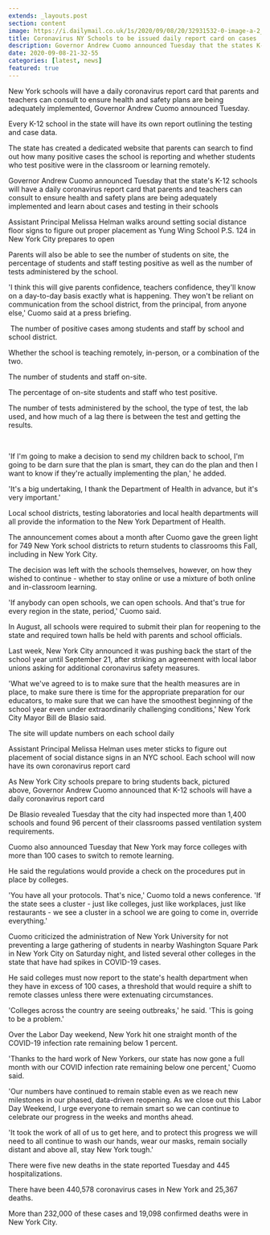 ```yaml
---
extends: _layouts.post
section: content
image: https://i.dailymail.co.uk/1s/2020/09/08/20/32931532-0-image-a-2_1599594420144.jpg 
title: Coronavirus NY Schools to be issued daily report card on cases 
description: Governor Andrew Cuomo announced Tuesday that the states K-12 schools will have a daily coronavirus report card that parents and teachers can consult. 
date: 2020-09-08-21-32-55 
categories: [latest, news] 
featured: true 
--- 
```

New York schools will have a daily coronavirus report card that parents and teachers can consult to ensure health and safety plans are being adequately implemented, Governor Andrew Cuomo announced Tuesday. 

Every K-12 school in the state will have its own report outlining the testing and case data.  

The state has created a dedicated website that parents can search to find out how many positive cases the school is reporting and whether students who test positive were in the classroom or learning remotely.  

Governor Andrew Cuomo announced Tuesday that the state's K-12 schools will have a daily coronavirus report card that parents and teachers can consult to ensure health and safety plans are being adequately implemented and learn about cases and testing in their schools

Assistant Principal Melissa Helman walks around setting social distance floor signs to figure out proper placement as Yung Wing School P.S. 124 in New York City prepares to open

Parents will also be able to see the number of students on site, the percentage of students and staff testing positive as well as the number of tests administered by the school. 

'I think this will give parents confidence, teachers confidence, they'll know on a day-to-day basis exactly what is happening. They won't be reliant on communication from the school district, from the principal, from anyone else,' Cuomo said at a press briefing.

 The number of positive cases among students and staff by school and school district.

Whether the school is teaching remotely, in-person, or a combination of the two.

The number of students and staff on-site.

The percentage of on-site students and staff who test positive.

The number of tests administered by the school, the type of test, the lab used, and how much of a lag there is between the test and getting the results.

 

'If I'm going to make a decision to send my children back to school, I'm going to be darn sure that the plan is smart, they can do the plan and then I want to know if they're actually implementing the plan,' he added. 

'It's a big undertaking, I thank the Department of Health in advance, but it's very important.' 

Local school districts, testing laboratories and local health departments will all provide the information to the New York Department of Health. 

The announcement comes about a month after Cuomo gave the green light for 749 New York school districts to return students to classrooms this Fall, including in New York City.

The decision was left with the schools themselves, however, on how they wished to continue - whether to stay online or use a mixture of both online and in-classroom learning. 

'If anybody can open schools, we can open schools. And that's true for every region in the state, period,' Cuomo said. 

In August, all schools were required to submit their plan for reopening to the state and required town halls be held with parents and school officials. 

Last week, New York City announced it was pushing back the start of the school year until September 21, after striking an agreement with local labor unions asking for additional coronavirus safety measures. 

'What we've agreed to is to make sure that the health measures are in place, to make sure there is time for the appropriate preparation for our educators, to make sure that we can have the smoothest beginning of the school year even under extraordinarily challenging conditions,' New York City Mayor Bill de Blasio said. 

The site will update numbers on each school daily

Assistant Principal Melissa Helman uses meter sticks to figure out placement of social distance signs in an NYC school. Each school will now have its own coronavirus report card

As New York City schools prepare to bring students back, pictured above, Governor Andrew Cuomo announced that K-12 schools will have a daily coronavirus report card

De Blasio revealed Tuesday that the city had inspected more than 1,400 schools and found 96 percent of their classrooms passed ventilation system requirements.

Cuomo also announced Tuesday that New York may force colleges with more than 100 cases to switch to remote learning. 

He said the regulations would provide a check on the procedures put in place by colleges.

'You have all your protocols. That's nice,' Cuomo told a news conference. 'If the state sees a cluster - just like colleges, just like workplaces, just like restaurants - we see a cluster in a school we are going to come in, override everything.'

Cuomo criticized the administration of New York University for not preventing a large gathering of students in nearby Washington Square Park in New York City on Saturday night, and listed several other colleges in the state that have had spikes in COVID-19 cases.





He said colleges must now report to the state's health department when they have in excess of 100 cases, a threshold that would require a shift to remote classes unless there were extenuating circumstances.

'Colleges across the country are seeing outbreaks,' he said. 'This is going to be a problem.'

Over the Labor Day weekend, New York hit one straight month of the COVID-19 infection rate remaining below 1 percent. 

'Thanks to the hard work of New Yorkers, our state has now gone a full month with our COVID infection rate remaining below one percent,' Cuomo said. 

'Our numbers have continued to remain stable even as we reach new milestones in our phased, data-driven reopening. As we close out this Labor Day Weekend, I urge everyone to remain smart so we can continue to celebrate our progress in the weeks and months ahead. 

'It took the work of all of us to get here, and to protect this progress we will need to all continue to wash our hands, wear our masks, remain socially distant and above all, stay New York tough.' 

There were five new deaths in the state reported Tuesday and 445 hospitalizations. 

There have been 440,578 coronavirus cases in New York and 25,367 deaths. 

More than 232,000 of these cases and 19,098 confirmed deaths were in New York City.  

